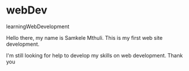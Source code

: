 # webDev
learningWebDevelopment

Hello there, my name  is Samkele Mthuli. This is my 
first web site development. 

I'm still looking for help to develop my skills on web development.
Thank you

